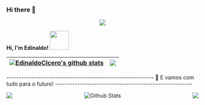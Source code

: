 ### Hi there 👋

<p align="center">
  <img src="https://jonhnnyweslley.net/pt-br/blog/como-utilizar-ia-para-aumentar-sua-produtividade-em-programacao/tabnine_python_demo.gif">
</p>

**Hi, I'm Edinaldo! <img src="" width="50">**


| <a href="https://github.com/EdinaldoCIcero/github-readme-stats"><img align="center" src="https://github-readme-stats.vercel.app/api?username=EdinaldoCIcero&show_icons=true&include_all_commits=true&theme=react&hide_border=true" alt="EdinaldoCIcero's github stats" /></a> | <a href="https://github.com/EdinaldoCIcero/github-readme-stats"><img align="center" src="https://github-readme-stats.vercel.app/api/top-langs/?username=EdinaldoCIcero&layout=compact&theme=react&hide_border=true" /></a> |
| ------------- | ------------- |

------------------------------------------------------------ 🚀 E vamos com tudo para o futuro! --------------------------------------------------------

<a href="https://github.com/EdinaldoCIcero/WebPage_02_Tenis_Center">
  <img align="left" src="https://github-readme-stats.vercel.app/api/pin/?username=EdinaldoCIcero&repo=WebPage_02_Tenis_Center&theme=react&show_owner=True" />
</a>

<a href="https://github.com/EdinaldoCIcero/Ebook-Blender-MyAddon-Maker-Plus">
  <img align="right" src="https://github-readme-stats.vercel.app/api/pin/?username=EdinaldoCIcero&repo=Ebook-Blender-MyAddon-Maker-Plus&theme=react&show_owner=True" />
</a>




        
<p align="center">
        <img src="https://raw.githubusercontent.com/bornmay/bornmay/Update/svg/Bottom.svg" alt="Github Stats" />
</p>

